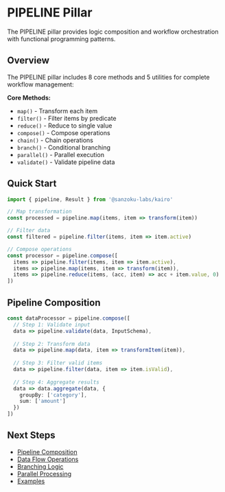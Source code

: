 # PIPELINE Pillar

The PIPELINE pillar provides logic composition and workflow orchestration with functional programming patterns.

## Overview

The PIPELINE pillar includes 8 core methods and 5 utilities for complete workflow management:

**Core Methods:**
- `map()` - Transform each item
- `filter()` - Filter items by predicate
- `reduce()` - Reduce to single value
- `compose()` - Compose operations
- `chain()` - Chain operations
- `branch()` - Conditional branching
- `parallel()` - Parallel execution
- `validate()` - Validate pipeline data

## Quick Start

```typescript
import { pipeline, Result } from '@sanzoku-labs/kairo'

// Map transformation
const processed = pipeline.map(items, item => transform(item))

// Filter data
const filtered = pipeline.filter(items, item => item.active)

// Compose operations
const processor = pipeline.compose([
  items => pipeline.filter(items, item => item.active),
  items => pipeline.map(items, item => transform(item)),
  items => pipeline.reduce(items, (acc, item) => acc + item.value, 0)
])
```

## Pipeline Composition

```typescript
const dataProcessor = pipeline.compose([
  // Step 1: Validate input
  data => pipeline.validate(data, InputSchema),
  
  // Step 2: Transform data
  data => pipeline.map(data, item => transformItem(item)),
  
  // Step 3: Filter valid items
  data => pipeline.filter(data, item => item.isValid),
  
  // Step 4: Aggregate results
  data => data.aggregate(data, {
    groupBy: ['category'],
    sum: ['amount']
  })
])
```

## Next Steps

- [Pipeline Composition](/api/pipeline/compose)
- [Data Flow Operations](/api/pipeline/flow)
- [Branching Logic](/api/pipeline/branch)
- [Parallel Processing](/api/pipeline/parallel)
- [Examples](/examples/workflows)